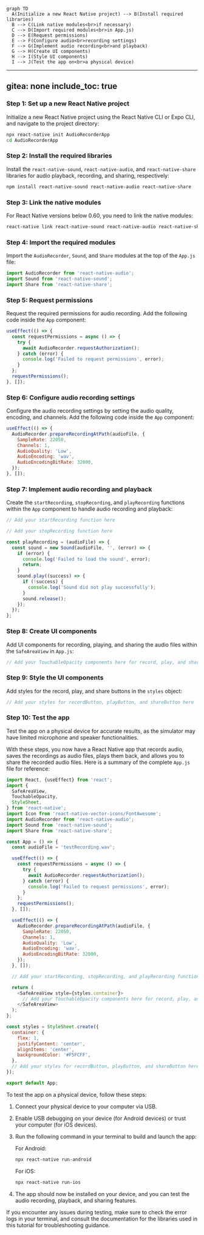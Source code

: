 ```mermaid
graph TD
  A(Initialize a new React Native project) --> B(Install required libraries)
  B --> C(Link native modules<br>if necessary)
  C --> D(Import required modules<br>in App.js)
  D --> E(Request permissions)
  E --> F(Configure audio<br>recording settings)
  F --> G(Implement audio recording<br>and playback)
  G --> H(Create UI components)
  H --> I(Style UI components)
  I --> J(Test the app on<br>a physical device)
```
---
gitea: none
include_toc: true
---


### Step 1: Set up a new React Native project

Initialize a new React Native project using the React Native CLI or Expo CLI, and navigate to the project directory:

```bash
npx react-native init AudioRecorderApp
cd AudioRecorderApp
```

### Step 2: Install the required libraries

Install the `react-native-sound`, `react-native-audio`, and `react-native-share` libraries for audio playback, recording, and sharing, respectively:

```bash
npm install react-native-sound react-native-audio react-native-share
```

### Step 3: Link the native modules

For React Native versions below 0.60, you need to link the native modules:

```bash
react-native link react-native-sound react-native-audio react-native-share
```

### Step 4: Import the required modules

Import the `AudioRecorder`, `Sound`, and `Share` modules at the top of the `App.js` file:

```javascript
import AudioRecorder from 'react-native-audio';
import Sound from 'react-native-sound';
import Share from 'react-native-share';
```

### Step 5: Request permissions

Request the required permissions for audio recording. Add the following code inside the `App` component:

```javascript
useEffect(() => {
  const requestPermissions = async () => {
    try {
      await AudioRecorder.requestAuthorization();
    } catch (error) {
      console.log('Failed to request permissions', error);
    }
  };
  requestPermissions();
}, []);
```

### Step 6: Configure audio recording settings

Configure the audio recording settings by setting the audio quality, encoding, and channels. Add the following code inside the `App` component:

```javascript
useEffect(() => {
  AudioRecorder.prepareRecordingAtPath(audioFile, {
    SampleRate: 22050,
    Channels: 1,
    AudioQuality: 'Low',
    AudioEncoding: 'wav',
    AudioEncodingBitRate: 32000,
  });
}, []);
```

### Step 7: Implement audio recording and playback

Create the `startRecording`, `stopRecording`, and `playRecording` functions within the `App` component to handle audio recording and playback:

```javascript
// Add your startRecording function here

// Add your stopRecording function here

const playRecording = (audioFile) => {
  const sound = new Sound(audioFile, '', (error) => {
    if (error) {
      console.log('Failed to load the sound', error);
      return;
    }
    sound.play((success) => {
      if (!success) {
        console.log('Sound did not play successfully');
      }
      sound.release();
    });
  });
};
```

### Step 8: Create UI components

Add UI components for recording, playing, and sharing the audio files within the `SafeAreaView` in `App.js`:

```javascript
// Add your TouchableOpacity components here for record, play, and share buttons
```

### Step 9: Style the UI components

Add styles for the record, play, and share buttons in the `styles` object:

```javascript
// Add your styles for recordButton, playButton, and shareButton here
```

### Step 10: Test the app

Test the app on a physical device for accurate results, as the simulator may have limited microphone and speaker functionalities.

With these steps, you now have a React Native app that records audio, saves the recordings as audio files, plays them back, and allows you to share the recorded audio files. Here is a summary of the complete `App.js` file for reference:

```javascript
import React, {useEffect} from 'react';
import {
  SafeAreaView,
  TouchableOpacity,
  StyleSheet,
} from 'react-native';
import Icon from 'react-native-vector-icons/FontAwesome';
import AudioRecorder from 'react-native-audio';
import Sound from 'react-native-sound';
import Share from 'react-native-share';

const App = () => {
  const audioFile = 'testRecording.wav';

  useEffect(() => {
    const requestPermissions = async () => {
      try {
        await AudioRecorder.requestAuthorization();
      } catch (error) {
        console.log('Failed to request permissions', error);
      }
    };
    requestPermissions();
  }, []);

  useEffect(() => {
    AudioRecorder.prepareRecordingAtPath(audioFile, {
      SampleRate: 22050,
      Channels: 1,
      AudioQuality: 'Low',
      AudioEncoding: 'wav',
      AudioEncodingBitRate: 32000,
    });
  }, []);

  // Add your startRecording, stopRecording, and playRecording functions here

  return (
    <SafeAreaView style={styles.container}>
      // Add your TouchableOpacity components here for record, play, and share buttons
    </SafeAreaView>
  );
};

const styles = StyleSheet.create({
  container: {
    flex: 1,
    justifyContent: 'center',
    alignItems: 'center',
    backgroundColor: '#F5FCFF',
  },
  // Add your styles for recordButton, playButton, and shareButton here
});

export default App;
```

To test the app on a physical device, follow these steps:

1.  Connect your physical device to your computer via USB.
    
2.  Enable USB debugging on your device (for Android devices) or trust your computer (for iOS devices).
    
3.  Run the following command in your terminal to build and launch the app:
    
    For Android:
    
    ```bash
    npx react-native run-android
    ```
    
    For iOS:
    
    ```bash
    npx react-native run-ios
    ```
    
4.  The app should now be installed on your device, and you can test the audio recording, playback, and sharing features.
    

If you encounter any issues during testing, make sure to check the error logs in your terminal, and consult the documentation for the libraries used in this tutorial for troubleshooting guidance.
